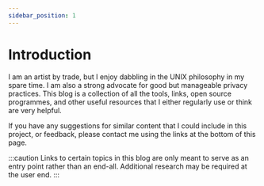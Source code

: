 ```yaml
---
sidebar_position: 1
---
```


# Introduction

I am an artist by trade, but I enjoy dabbling in the UNIX philosophy in my spare time. I am also a strong advocate for good but manageable privacy practices. This blog is a collection of all the tools, links, open source programmes, and other useful resources that I either regularly use or think are very helpful.

If you have any suggestions for similar content that I could include in this project, or feedback, please contact me using the links at the bottom of this page.

:::caution
Links to certain topics in this blog are only meant to serve as an entry point rather than an end-all. Additional research may be required at the user end.
:::

